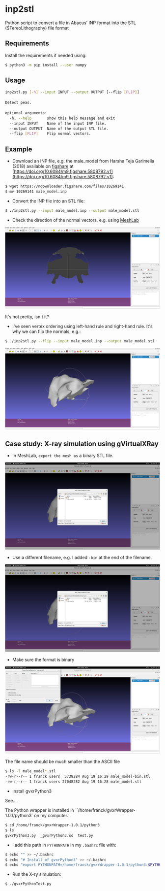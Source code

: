 # inp2stl
Python script to convert a file in Abacus' INP format into the STL (STereoLithography) file format


## Requirements

Install the requirements if needed using:

```bash
$ python3 -m pip install --user numpy
```

## Usage

```bash
inp2stl.py [-h] --input INPUT --output OUTPUT [--flip [FLIP]]

Detect peas.

optional arguments:
  -h, --help       show this help message and exit
  --input INPUT    Name of the input INP file.
  --output OUTPUT  Name of the output STL file.
  --flip [FLIP]    Flip normal vectors.
```

## Example

- Download an INP file, e.g. the male_model from Harsha Teja Garimella (2018) available on [figshare](https://figshare.com/) at [https://doi.org/10.6084/m9.figshare.5808792.v1](https://doi.org/10.6084/m9.figshare.5808792.v1):

```bash
$ wget https://ndownloader.figshare.com/files/10269141
$ mv 10269141 male_model.inp
```

- Convert the INP file into an STL file:

```bash
$ ./inp2stl.py --input male_model.inp --output male_model.stl
```

- Check the direction of the normal vectors, e.g. using [MeshLab](https://www.meshlab.net/)

![The mesh visualised using MeshLab when the normal vectors were not flipped.](img/with_normals_not_flipped.png)

It's not pretty, isn't it?


- I've seen vertex ordering using left-hand rule and right-hand rule. It's why we can flip the normals, e.g.:

```bash
$ ./inp2stl.py --flip --input male_model.inp --output male_model.stl
```

![The mesh visualised using MeshLab when the normal vectors were flipped.](img/with_normals_flipped.png)

## Case study: X-ray simulation using gVirtualXRay

- In MeshLab, `export the mesh as` a binary STL file.

![export the mesh as](img/export_as.png)

- Use a different filename, e.g. I added `-bin` at the end of the filename.

![I added `-bin` at the end of the filename](img/export_as_stl.png)

- Make sure the format is binary

![Make sure the format is binary](img/export_as_binary_stl.png)

The file name should be much smaller than the ASCII file

```bash
$ ls -l male_model*.stl
-rw-r--r-- 1 franck users  5738284 Aug 19 16:29 male_model-bin.stl
-rw-r--r-- 1 franck users 27048282 Aug 19 16:28 male_model.stl
```

- Install gvxrPython3

See...

The Python wrapper is installed in ``/home/franck/gvxrWrapper-1.0.1/python3`
 on my computer.

 ```bash
$ cd /home/franck/gvxrWrapper-1.0.1/python3
$ ls
gvxrPython3.py  _gvxrPython3.so  test.py
```

- I add this path in `PYTHONPATH` in my `.bashrc` file with:

```bash
$ echo "" >> ~/.bashrc
$ echo "# Install of gvxrPython3" >> ~/.bashrc
$ echo "export PYTHONPATH=/home/franck/gvxrWrapper-1.0.1/python3:$PYTHONPATH" >> ~/.bashrc
```

- Run the X-ry simulation:

```bash
$ ./gvxrPythonTest.py
```
